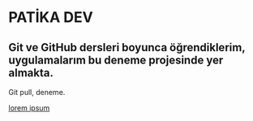 # PATİKA DEV

## Git ve GitHub dersleri boyunca öğrendiklerim, uygulamalarım bu deneme projesinde yer almakta.

Git pull, deneme. 

[lorem ipsum](http://google.com)
